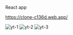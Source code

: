 React app

https://clone-c136d.web.app/

![yt-1](https://user-images.githubusercontent.com/61656212/116806614-f66a7180-ab4b-11eb-86a1-adde30c6c99f.PNG)
![yt-2](https://user-images.githubusercontent.com/61656212/116806619-fb2f2580-ab4b-11eb-9694-9e57282eba8f.PNG)
![yt-3](https://user-images.githubusercontent.com/61656212/116806628-041ff700-ab4c-11eb-8a21-1c800f2985aa.PNG)

